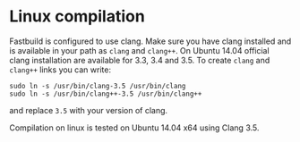 Linux compilation
=======

Fastbuild is configured to use clang.
Make sure you have clang installed and is available in your path as `clang` and `clang++`.
On Ubuntu 14.04 official clang installation are available for 3.3, 3.4 and 3.5. To create `clang` and `clang++` links you can write:
```
sudo ln -s /usr/bin/clang-3.5 /usr/bin/clang
sudo ln -s /usr/bin/clang++-3.5 /usr/bin/clang++
```
and replace `3.5` with your version of clang.

Compilation on linux is tested on Ubuntu 14.04 x64 using Clang 3.5.
